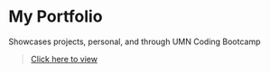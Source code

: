 # My Portfolio 

Showcases projects, personal, and through UMN Coding Bootcamp

> [Click here to view](http://ktkasperek.me/portfolio/)
